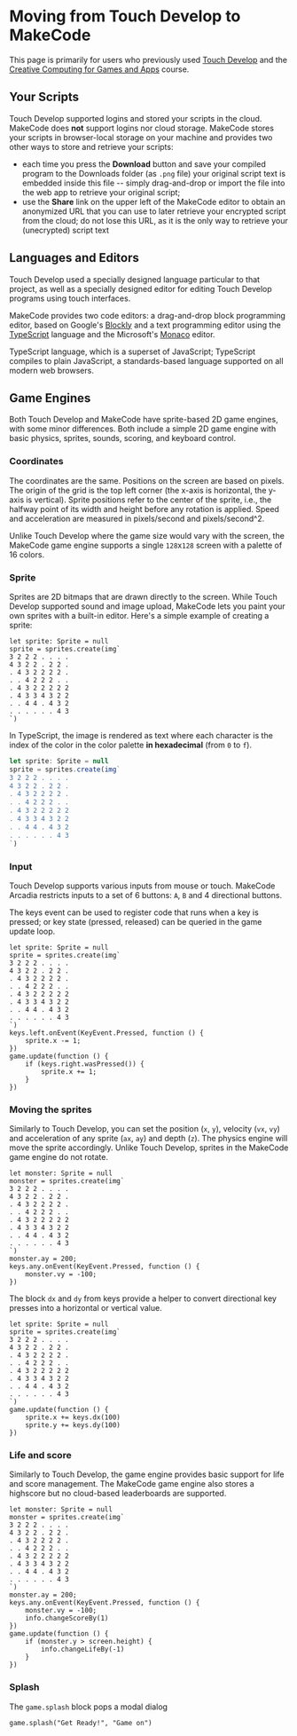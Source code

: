 # Moving from Touch Develop to MakeCode

This page is primarily for users who previously used [Touch Develop](http://www.touchdevelop.com)
and the [Creative Computing for Games and Apps](http://www.touchdevelop.com/ccga) course. 

## Your Scripts

Touch Develop supported logins and stored your scripts in the cloud. MakeCode
does **not** support logins nor cloud storage. MakeCode stores your scripts in
browser-local storage on your machine and provides two other ways
to store and retrieve your scripts:
- each time you press the **Download** button and save your compiled program to the
  Downloads folder (as `.png` file) your original script text 
  is embedded inside this file -- simply drag-and-drop or import the file into the
  web app to retrieve your original script;
- use the **Share** link on the upper left of the MakeCode editor to obtain
  an anonymized URL that you can use to later retrieve your encrypted script
  from the cloud; do not lose this URL, as it is the only way to retrieve
  your (unecrypted) script text

## Languages and Editors

Touch Develop used a specially designed language particular to that project,
as well as a specially designed editor for editing Touch Develop programs
using touch interfaces.

MakeCode provides two code editors: a drag-and-drop block programming editor, 
based on Google's [Blockly](https://developers.google.com/blockly/) and a text programming editor using the [TypeScript](http://www.typescriptlang.org) language and the Microsoft's [Monaco](https://github.com/Microsoft/monaco-editor) editor.

TypeScript language, which is a superset of JavaScript; TypeScript compiles to plain JavaScript, a standards-based
language supported on all modern web browsers.  

## Game Engines

Both Touch Develop and MakeCode have sprite-based 2D game engines, with some minor differences. 
Both include a simple 2D game engine with basic physics, sprites, sounds, scoring, and keyboard control.

### Coordinates

The coordinates are the same. Positions on the screen are based on pixels. The origin of the grid is the top left corner (the x-axis is horizontal, the y-axis is vertical). Sprite positions refer to the center of the sprite, i.e., the halfway point of its width and height before any rotation is applied. Speed and acceleration are measured in pixels/second and pixels/second^2.

Unlike Touch Develop where the game size would vary with the screen, the MakeCode game engine supports 
a single ``128``x``128`` screen with a palette of 16 colors.

### Sprite

Sprites are 2D bitmaps that are drawn directly to the screen. While Touch Develop supported sound and image upload, MakeCode lets you paint your own sprites
with a built-in editor. Here's a simple example of creating a sprite:

```blocks
let sprite: Sprite = null
sprite = sprites.create(img`
3 2 2 2 . . . . 
4 3 2 2 . 2 2 . 
. 4 3 2 2 2 2 . 
. . 4 2 2 2 . . 
. 4 3 2 2 2 2 2 
. 4 3 3 4 3 2 2 
. . 4 4 . 4 3 2 
. . . . . . 4 3 
`)
```

In TypeScript, the image is rendered as text where each character is the index of the color in the color palette **in hexadecimal** (from ``0`` to ``f``).

```typescript
let sprite: Sprite = null
sprite = sprites.create(img`
3 2 2 2 . . . . 
4 3 2 2 . 2 2 . 
. 4 3 2 2 2 2 . 
. . 4 2 2 2 . . 
. 4 3 2 2 2 2 2 
. 4 3 3 4 3 2 2 
. . 4 4 . 4 3 2 
. . . . . . 4 3 
`)
```

### Input

Touch Develop supports various inputs from mouse or touch. MakeCode Arcadia restricts inputs
to a set of 6 buttons: ``A``, ``B`` and 4 directional buttons.

The keys event can be used to register code that runs when a key is pressed;
or key state (pressed, released) can be queried in the game update loop.

```blocks
let sprite: Sprite = null
sprite = sprites.create(img`
3 2 2 2 . . . . 
4 3 2 2 . 2 2 . 
. 4 3 2 2 2 2 . 
. . 4 2 2 2 . . 
. 4 3 2 2 2 2 2 
. 4 3 3 4 3 2 2 
. . 4 4 . 4 3 2 
. . . . . . 4 3 
`)
keys.left.onEvent(KeyEvent.Pressed, function () {
    sprite.x -= 1;
})
game.update(function () {
    if (keys.right.wasPressed()) {
        sprite.x += 1;
    }
})
```

### Moving the sprites

Similarly to Touch Develop, you can set the position (``x``, ``y``), velocity (``vx``, ``vy``)
and acceleration of any sprite (``ax``, ``ay``) and depth (``z``). The physics engine will move the sprite accordingly.
Unlike Touch Develop, sprites in the MakeCode game engine do not rotate.

```blocks
let monster: Sprite = null
monster = sprites.create(img`
3 2 2 2 . . . . 
4 3 2 2 . 2 2 . 
. 4 3 2 2 2 2 . 
. . 4 2 2 2 . . 
. 4 3 2 2 2 2 2 
. 4 3 3 4 3 2 2 
. . 4 4 . 4 3 2 
. . . . . . 4 3 
`)
monster.ay = 200;
keys.any.onEvent(KeyEvent.Pressed, function () {
    monster.vy = -100;
})
```

The block ``dx`` and ``dy`` from keys provide a helper to convert directional key presses into a horizontal
or vertical value.

```blocks
let sprite: Sprite = null
sprite = sprites.create(img`
3 2 2 2 . . . . 
4 3 2 2 . 2 2 . 
. 4 3 2 2 2 2 . 
. . 4 2 2 2 . . 
. 4 3 2 2 2 2 2 
. 4 3 3 4 3 2 2 
. . 4 4 . 4 3 2 
. . . . . . 4 3 
`)
game.update(function () {
    sprite.x += keys.dx(100)
    sprite.y += keys.dy(100)
})
```

### Life and score

Similarly to Touch Develop, the game engine provides basic support for life and score management.
The MakeCode game engine also stores a highscore but no cloud-based leaderboards are supported.

```blocks
let monster: Sprite = null
monster = sprites.create(img`
3 2 2 2 . . . . 
4 3 2 2 . 2 2 . 
. 4 3 2 2 2 2 . 
. . 4 2 2 2 . . 
. 4 3 2 2 2 2 2 
. 4 3 3 4 3 2 2 
. . 4 4 . 4 3 2 
. . . . . . 4 3 
`)
monster.ay = 200;
keys.any.onEvent(KeyEvent.Pressed, function () {
    monster.vy = -100;
    info.changeScoreBy(1)
})
game.update(function () {
    if (monster.y > screen.height) {
        info.changeLifeBy(-1)
    }
})
```

### Splash

The ``game.splash`` block pops a modal dialog 

```blocks
game.splash("Get Ready!", "Game on")
```
